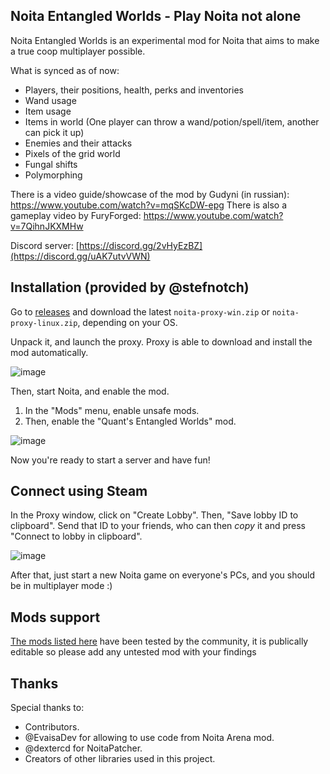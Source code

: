 ## Noita Entangled Worlds - Play Noita not alone

Noita Entangled Worlds is an experimental mod for Noita that aims to make a true coop multiplayer possible.

What is synced as of now:
 - Players, their positions, health, perks and inventories
 - Wand usage
 - Item usage
 - Items in world (One player can throw a wand/potion/spell/item, another can pick it up)
 - Enemies and their attacks
 - Pixels of the grid world
 - Fungal shifts
 - Polymorphing

There is a video guide/showcase of the mod by Gudyni (in russian): https://www.youtube.com/watch?v=mqSKcDW-epg
There is also a gameplay video by FuryForged: https://www.youtube.com/watch?v=7QihnJKXMHw

Discord server: [https://discord.gg/2vHyEzBZ](https://discord.gg/uAK7utvVWN)

## Installation (provided by @stefnotch)

Go to [releases](https://github.com/IntQuant/noita_entangled_worlds/releases) and download the latest `noita-proxy-win.zip` or `noita-proxy-linux.zip`, depending on your OS.

Unpack it, and launch the proxy. Proxy is able to download and install the mod automatically.

![image](https://github.com/IntQuant/noita_entangled_worlds/assets/10220080/33fe542b-ca6b-446f-b988-6d1bcb54f521)

Then, start Noita, and enable the mod.
1. In the "Mods" menu, enable unsafe mods.
2. Then, enable the "Quant's Entangled Worlds" mod.

![image](https://github.com/IntQuant/noita_entangled_worlds/assets/10220080/3a45f0ad-2ef1-4896-805c-1c1266e039c4)

Now you're ready to start a server and have fun!

## Connect using Steam

In the Proxy window, click on "Create Lobby". Then, "Save lobby ID to clipboard". Send that ID to your friends, who can then *copy* it and press "Connect to lobby in clipboard".

![image](https://github.com/user-attachments/assets/45cf2be6-090c-4d83-aa6b-516d94748cc5)

After that, just start a new Noita game on everyone's PCs, and you should be in multiplayer mode :)

## Mods support

[The mods listed here](https://docs.google.com/spreadsheets/d/1nMdqzrLCav_diXbNPB9RgxPcCQzDPgXdEv-klKWJyS0) have been tested by the community, it is publically editable so please add any untested mod with your findings

## Thanks

Special thanks to:
 - Contributors.
 - @EvaisaDev for allowing to use code from Noita Arena mod.
 - @dextercd for NoitaPatcher.
 - Creators of other libraries used in this project.
